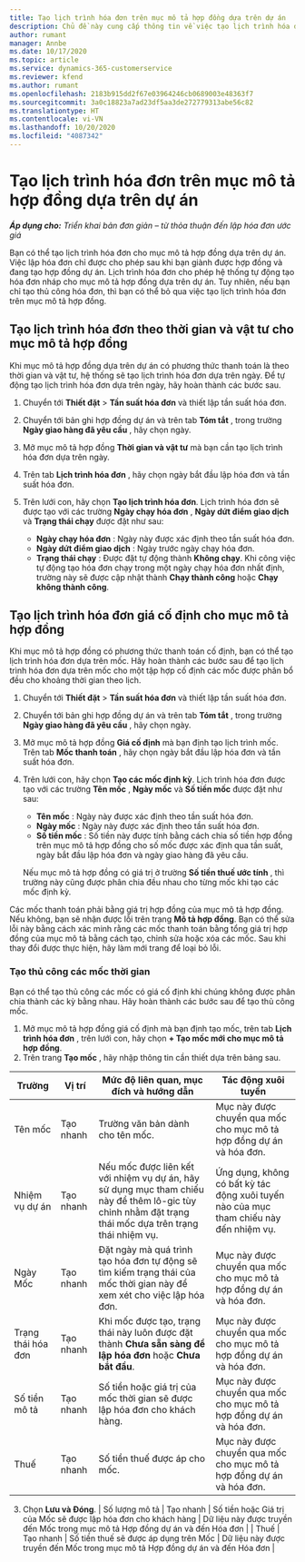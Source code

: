 ```yaml
---
title: Tạo lịch trình hóa đơn trên mục mô tả hợp đồng dựa trên dự án
description: Chủ đề này cung cấp thông tin về việc tạo lịch trình hóa đơn và mốc trên mục mô tả hợp đồng.
author: rumant
manager: Annbe
ms.date: 10/17/2020
ms.topic: article
ms.service: dynamics-365-customerservice
ms.reviewer: kfend
ms.author: rumant
ms.openlocfilehash: 2183b915dd2f67e03964246cb0689003e48363f7
ms.sourcegitcommit: 3a0c18823a7ad23df5aa3de272779313abe56c82
ms.translationtype: HT
ms.contentlocale: vi-VN
ms.lasthandoff: 10/20/2020
ms.locfileid: "4087342"
---
```

# <a name="creating-invoice-schedules-on-a-project-based-contract-line"></a>Tạo lịch trình hóa đơn trên mục mô tả hợp đồng dựa trên dự án

_**Áp dụng cho:** Triển khai bản đơn giản – từ thỏa thuận đến lập hóa đơn ước giá_


Bạn có thể tạo lịch trình hóa đơn cho mục mô tả hợp đồng dựa trên dự án. Việc lập hóa đơn chỉ được cho phép sau khi bạn giành được hợp đồng và đang tạo hợp đồng dự án. Lịch trình hóa đơn cho phép hệ thống tự động tạo hóa đơn nháp cho mục mô tả hợp đồng dựa trên dự án. Tuy nhiên, nếu bạn chỉ tạo thủ công hóa đơn, thì bạn có thể bỏ qua việc tạo lịch trình hóa đơn trên mục mô tả hợp đồng.

## <a name="create-a-time-and-material-invoice-schedule-for-a-contract-line"></a>Tạo lịch trình hóa đơn theo thời gian và vật tư cho mục mô tả hợp đồng

Khi mục mô tả hợp đồng dựa trên dự án có phương thức thanh toán là theo thời gian và vật tư, hệ thống sẽ tạo lịch trình hóa đơn dựa trên ngày. Để tự động tạo lịch trình hóa đơn dựa trên ngày, hãy hoàn thành các bước sau.

1. Chuyển tới **Thiết đặt** > **Tần suất hóa đơn** và thiết lập tần suất hóa đơn.
2. Chuyển tới bản ghi hợp đồng dự án và trên tab **Tóm tắt** , trong trường **Ngày giao hàng đã yêu cầu** , hãy chọn ngày.
3. Mở mục mô tả hợp đồng **Thời gian và vật tư** mà bạn cần tạo lịch trình hóa đơn dựa trên ngày. 
4. Trên tab **Lịch trình hóa đơn** , hãy chọn ngày bắt đầu lập hóa đơn và tần suất hóa đơn.
5. Trên lưới con, hãy chọn **Tạo lịch trình hóa đơn**. Lịch trình hóa đơn sẽ được tạo với các trường **Ngày chạy hóa đơn** , **Ngày dứt điểm giao dịch** và **Trạng thái chạy** được đặt như sau:

    - **Ngày chạy hóa đơn** : Ngày này được xác định theo tần suất hóa đơn.
    - **Ngày dứt điểm giao dịch** : Ngày trước ngày chạy hóa đơn.
    - **Trạng thái chạy** : Được đặt tự động thành **Không chạy**. Khi công việc tự động tạo hóa đơn chạy trong một ngày chạy hóa đơn nhất định, trường này sẽ được cập nhật thành **Chạy thành công** hoặc **Chạy không thành công**.


## <a name="create-a-fixed-price-invoice-schedule-for-a-contract-line"></a>Tạo lịch trình hóa đơn giá cố định cho mục mô tả hợp đồng

Khi mục mô tả hợp đồng có phương thức thanh toán cố định, bạn có thể tạo lịch trình hóa đơn dựa trên mốc. Hãy hoàn thành các bước sau để tạo lịch trình hóa đơn dựa trên mốc cho một tập hợp cố định các mốc được phân bổ đều cho khoảng thời gian theo lịch.

1. Chuyển tới **Thiết đặt** > **Tần suất hóa đơn** và thiết lập tần suất hóa đơn.
2. Chuyển tới bản ghi hợp đồng dự án và trên tab **Tóm tắt** , trong trường **Ngày giao hàng đã yêu cầu** , hãy chọn ngày.
3. Mở mục mô tả hợp đồng **Giá cố định** mà bạn định tạo lịch trình mốc. Trên tab **Mốc thanh toán** , hãy chọn ngày bắt đầu lập hóa đơn và tần suất hóa đơn. 
4. Trên lưới con, hãy chọn **Tạo các mốc định kỳ**. Lịch trình hóa đơn được tạo với các trường **Tên mốc** , **Ngày mốc** và **Số tiền mốc** được đặt như sau:

    - **Tên mốc** : Ngày này được xác định theo tần suất hóa đơn.
    - **Ngày mốc** : Ngày này được xác định theo tần suất hóa đơn.
    - **Số tiền mốc** : Số tiền này được tính bằng cách chia số tiền hợp đồng trên mục mô tả hợp đồng cho số mốc được xác định qua tần suất, ngày bắt đầu lập hóa đơn và ngày giao hàng đã yêu cầu.

    Nếu mục mô tả hợp đồng có giá trị ở trường **Số tiền thuế ước tính** , thì trường này cũng được phân chia đều nhau cho từng mốc khi tạo các mốc định kỳ.

Các mốc thanh toán phải bằng giá trị hợp đồng của mục mô tả hợp đồng. Nếu không, bạn sẽ nhận được lỗi trên trang **Mô tả hợp đồng**. Bạn có thể sửa lỗi này bằng cách xác minh rằng các mốc thanh toán bằng tổng giá trị hợp đồng của mục mô tả bằng cách tạo, chỉnh sửa hoặc xóa các mốc. Sau khi thay đổi được thực hiện, hãy làm mới trang để loại bỏ lỗi.

### <a name="manually-create-milestones"></a>Tạo thủ công các mốc thời gian

Bạn có thể tạo thủ công các mốc có giá cố định khi chúng không được phân chia thành các kỳ bằng nhau. Hãy hoàn thành các bước sau để tạo thủ công mốc.

1. Mở mục mô tả hợp đồng giá cố định mà bạn định tạo mốc, trên tab **Lịch trình hóa đơn** , trên lưới con, hãy chọn **+ Tạo mốc mới cho mục mô tả hợp đồng**. 
2. Trên trang **Tạo mốc** , hãy nhập thông tin cần thiết dựa trên bảng sau.

| Trường | Vị trí | Mức độ liên quan, mục đích và hướng dẫn | Tác động xuôi tuyến |
| --- | --- | --- | --- |
| Tên mốc | Tạo nhanh | Trường văn bản dành cho tên mốc. | Mục này được chuyển qua mốc cho mục mô tả hợp đồng dự án và hóa đơn. |
| Nhiệm vụ dự án | Tạo nhanh | Nếu mốc được liên kết với nhiệm vụ dự án, hãy sử dụng mục tham chiếu này để thêm lô-gic tùy chỉnh nhằm đặt trạng thái mốc dựa trên trạng thái nhiệm vụ. | Ứng dụng, không có bất kỳ tác động xuôi tuyến nào của mục tham chiếu này đến nhiệm vụ. |
| Ngày Mốc | Tạo nhanh | Đặt ngày mà quá trình tạo hóa đơn tự động sẽ tìm kiếm trạng thái của mốc thời gian này để xem xét cho việc lập hóa đơn. | Mục này được chuyển qua mốc cho mục mô tả hợp đồng dự án và hóa đơn. |
| Trạng thái hóa đơn | Tạo nhanh | Khi mốc được tạo, trạng thái này luôn được đặt thành **Chưa sẵn sàng để lập hóa đơn** hoặc **Chưa bắt đầu**. | Mục này được chuyển qua mốc cho mục mô tả hợp đồng dự án và hóa đơn. |
| Số tiền mô tả | Tạo nhanh | Số tiền hoặc giá trị của mốc thời gian sẽ được lập hóa đơn cho khách hàng. | Mục này được chuyển qua mốc cho mục mô tả hợp đồng dự án và hóa đơn. |
| Thuế | Tạo nhanh | Số tiền thuế được áp cho mốc. | Mục này được chuyển qua mốc cho mục mô tả hợp đồng dự án và hóa đơn. |

3. Chọn **Lưu và Đóng**.
| Số lượng mô tả | Tạo nhanh | Số tiền hoặc Giá trị của Mốc sẽ được lập hóa đơn cho khách hàng | Dữ liệu này được truyền đến Mốc trong mục mô tả Hợp đồng dự án và đến Hóa đơn | | Thuế | Tạo nhanh | Số tiền thuế sẽ được áp dụng trên Mốc | Dữ liệu này được truyền đến Mốc trong mục mô tả Hợp đồng dự án và đến Hóa đơn |
